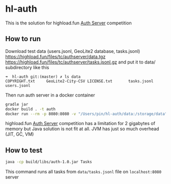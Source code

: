 # hl-auth

This is the solution for highload.fun [Auth Server](https://highload.fun/timed_competitions/authserver) competition

## How to run

Download test data (users.jsonl, GeoLite2 database, tasks.jsonl) https://highload.fun/files/tc/authserver/data.tgz https://highload.fun/files/tc/authserver/tasks.jsonl.gz
and put it to data/ subdirectory like this
```
➜  hl-auth git:(master) ✗ ls data
COPYRIGHT.txt     GeoLite2-City-CSV LICENSE.txt       tasks.jsonl       users.jsonl
```
Then run auth server in a docker container 
```bash
gradle jar
docker build . -t auth
docker run --rm -p 8080:8080 -v "/Users/pin/hl-auth/data:/storage/data" -m 8g --cpus=2 -t auth
```

highload.fun [Auth Server](https://highload.fun/timed_competitions/authserver) competition has a limitation for 2 gigabytes of memory but Java solution is not fit at all. JVM has just so much overhead (JIT, GC, VM)

## How to test

```bash
java -cp build/libs/auth-1.0.jar Tasks
```

This command runs all tasks from `data/tasks.jsonl` file on `localhost:8080` server 